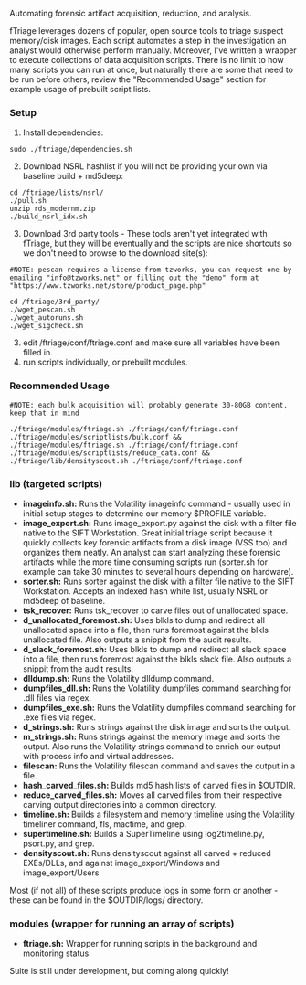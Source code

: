 Automating forensic artifact acquisition, reduction, and analysis.  

fTriage leverages dozens of popular, open source tools to triage suspect memory/disk images. Each script automates a step in the investigation an analyst would otherwise perform manually. Moreover, I've written a wrapper to execute collections of data acquisition scripts. There is no limit to how many scripts you can run at once, but naturally there are some that need to be run before others, review the "Recommended Usage" section for example usage of prebuilt script lists.

### Setup
1. Install dependencies:
```
sudo ./ftriage/dependencies.sh
```
2. Download NSRL hashlist if you will not be providing your own via baseline build + md5deep:
```
cd /ftriage/lists/nsrl/
./pull.sh
unzip rds_modernm.zip
./build_nsrl_idx.sh
```
3. Download 3rd party tools - These tools aren't yet integrated with fTriage, but they will be eventually and the scripts are nice shortcuts so we don't need to browse to the download site(s):
```
#NOTE: pescan requires a license from tzworks, you can request one by emailing "info@tzworks.net" or filling out the "demo" form at "https://www.tzworks.net/store/product_page.php"

cd /ftriage/3rd_party/
./wget_pescan.sh
./wget_autoruns.sh
./wget_sigcheck.sh
```  
3. edit /ftriage/conf/ftriage.conf and make sure all variables have been filled in.
4. run scripts individually, or prebuilt modules.

### Recommended Usage
```
#NOTE: each bulk acquisition will probably generate 30-80GB content, keep that in mind

./ftriage/modules/ftriage.sh ./ftriage/conf/ftriage.conf ./ftriage/modules/scriptlists/bulk.conf &&
./ftriage/modules/ftriage.sh ./ftriage/conf/ftriage.conf ./ftriage/modules/scriptlists/reduce_data.conf &&
./ftriage/lib/densityscout.sh ./ftriage/conf/ftriage.conf
```

### lib (targeted scripts)
- **imageinfo.sh:** Runs the Volatility imageinfo command - usually used in initial setup stages to determine our memory $PROFILE variable.  
- **image_export.sh:** Runs image_export.py against the disk with a filter file native to the SIFT Workstation. Great initial triage script because it quickly collects key forensic artifacts from a disk image (VSS too) and organizes them neatly. An analyst can start analyzing these forensic artifacts while the more time consuming scripts run (sorter.sh for example can take 30 minutes to several hours depending on hardware).  
- **sorter.sh:** Runs sorter against the disk with a filter file native to the SIFT Workstation. Accepts an indexed hash white list, usually NSRL or md5deep of baseline.
- **tsk_recover:** Runs tsk_recover to carve files out of unallocated space.  
- **d_unallocated_foremost.sh:** Uses blkls to dump and redirect all unallocated space into a file, then runs foremost against the blkls unallocated file. Also outputs a snippit from the audit results.  
- **d_slack_foremost.sh:** Uses blkls to dump and redirect all slack space into a file, then runs foremost against the blkls slack file. Also outputs a snippit from the audit results.  
- **dlldump.sh:** Runs the Volatility dlldump command.  
- **dumpfiles_dll.sh:** Runs the Volatility dumpfiles command searching for .dll files via regex.  
- **dumpfiles_exe.sh:** Runs the Volatility dumpfiles command searching for .exe files via regex.   
- **d_strings.sh:** Runs strings against the disk image and sorts the output.  
- **m_strings.sh:** Runs strings against the memory image and sorts the output. Also runs the Volatility strings command to enrich our output with process info and virtual addresses.  
- **filescan:** Runs the Volatility filescan command and saves the output in a file.  
- **hash_carved_files.sh:** Builds md5 hash lists of carved files in $OUTDIR.  
- **reduce_carved_files.sh:** Moves all carved files from their respective carving output directories into a common directory. 
- **timeline.sh:** Builds a filesystem and memory timeline using the Volatility timeliner command, fls, mactime, and grep.  
- **supertimeline.sh:** Builds a SuperTimeline using log2timeline.py, psort.py, and grep.
- **densityscout.sh:** Runs densityscout against all carved + reduced EXEs/DLLs, and against image_export/Windows and image_export/Users  

Most (if not all) of these scripts produce logs in some form or another - these can be found in the $OUTDIR/logs/ directory.

### modules (wrapper for running an array of scripts)
- **ftriage.sh:** Wrapper for running scripts in the background and monitoring status.

Suite is still under development, but coming along quickly!

